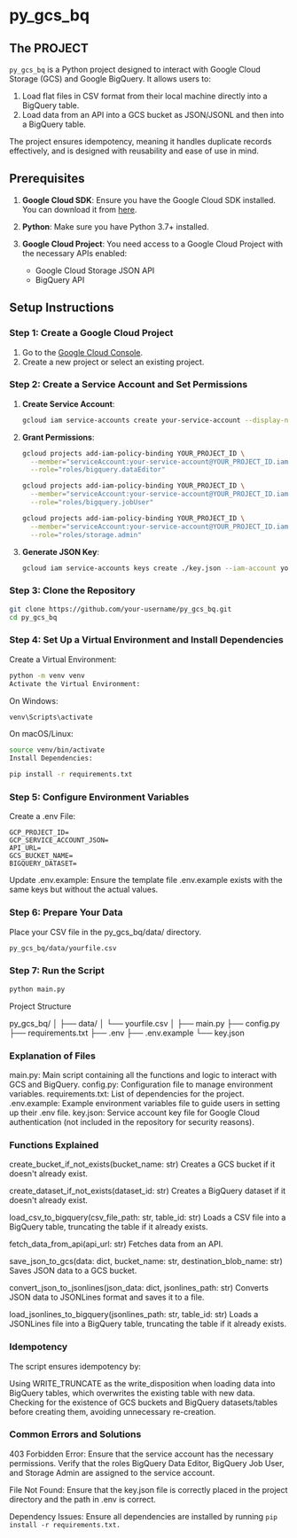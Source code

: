 # py_gcs_bq

## The PROJECT

`py_gcs_bq` is a Python project designed to interact with Google Cloud Storage (GCS) and Google BigQuery. It allows users to:
1. Load flat files in CSV format from their local machine directly into a BigQuery table.
2. Load data from an API into a GCS bucket as JSON/JSONL and then into a BigQuery table.

The project ensures idempotency, meaning it handles duplicate records effectively, and is designed with reusability and ease of use in mind.

## Prerequisites

1. **Google Cloud SDK**: Ensure you have the Google Cloud SDK installed. You can download it from [here](https://cloud.google.com/sdk/docs/install).

2. **Python**: Make sure you have Python 3.7+ installed.

3. **Google Cloud Project**: You need access to a Google Cloud Project with the necessary APIs enabled:
    - Google Cloud Storage JSON API
    - BigQuery API

## Setup Instructions

### Step 1: Create a Google Cloud Project

1. Go to the [Google Cloud Console](https://console.cloud.google.com/).
2. Create a new project or select an existing project.

### Step 2: Create a Service Account and Set Permissions

1. **Create Service Account**:
    ```sh
    gcloud iam service-accounts create your-service-account --display-name "Your Service Account"
    ```

2. **Grant Permissions**:
    ```sh
    gcloud projects add-iam-policy-binding YOUR_PROJECT_ID \
      --member="serviceAccount:your-service-account@YOUR_PROJECT_ID.iam.gserviceaccount.com" \
      --role="roles/bigquery.dataEditor"

    gcloud projects add-iam-policy-binding YOUR_PROJECT_ID \
      --member="serviceAccount:your-service-account@YOUR_PROJECT_ID.iam.gserviceaccount.com" \
      --role="roles/bigquery.jobUser"

    gcloud projects add-iam-policy-binding YOUR_PROJECT_ID \
      --member="serviceAccount:your-service-account@YOUR_PROJECT_ID.iam.gserviceaccount.com" \
      --role="roles/storage.admin"
    ```

3. **Generate JSON Key**:
    ```sh
    gcloud iam service-accounts keys create ./key.json --iam-account your-service-account@YOUR_PROJECT_ID.iam.gserviceaccount.com
    ```

### Step 3: Clone the Repository

```sh
git clone https://github.com/your-username/py_gcs_bq.git
cd py_gcs_bq
```
### Step 4: Set Up a Virtual Environment and Install Dependencies
Create a Virtual Environment:

```sh
python -m venv venv
Activate the Virtual Environment:
```
On Windows:

```sh
venv\Scripts\activate
```

On macOS/Linux:
```sh
source venv/bin/activate
Install Dependencies:
```
```sh
pip install -r requirements.txt
```

### Step 5: Configure Environment Variables
Create a .env File:
```
GCP_PROJECT_ID=
GCP_SERVICE_ACCOUNT_JSON=
API_URL=
GCS_BUCKET_NAME=
BIGQUERY_DATASET=
```
Update .env.example: Ensure the template file .env.example exists with the same keys but without the actual values.

### Step 6: Prepare Your Data
Place your CSV file in the py_gcs_bq/data/ directory.
```sh
py_gcs_bq/data/yourfile.csv
```
### Step 7: Run the Script
```sh
python main.py
```

Project Structure

py_gcs_bq/
│
├── data/
│   └── yourfile.csv
│
├── main.py
├── config.py
├── requirements.txt
├── .env
├── .env.example
└── key.json

### Explanation of Files
main.py: Main script containing all the functions and logic to interact with GCS and BigQuery.
config.py: Configuration file to manage environment variables.
requirements.txt: List of dependencies for the project.
.env.example: Example environment variables file to guide users in setting up their .env file.
key.json: Service account key file for Google Cloud authentication (not included in the repository for security reasons).

### Functions Explained
create_bucket_if_not_exists(bucket_name: str)
Creates a GCS bucket if it doesn't already exist.

create_dataset_if_not_exists(dataset_id: str)
Creates a BigQuery dataset if it doesn't already exist.

load_csv_to_bigquery(csv_file_path: str, table_id: str)
Loads a CSV file into a BigQuery table, truncating the table if it already exists.

fetch_data_from_api(api_url: str)
Fetches data from an API.

save_json_to_gcs(data: dict, bucket_name: str, destination_blob_name: str)
Saves JSON data to a GCS bucket.

convert_json_to_jsonlines(json_data: dict, jsonlines_path: str)
Converts JSON data to JSONLines format and saves it to a file.

load_jsonlines_to_bigquery(jsonlines_path: str, table_id: str)
Loads a JSONLines file into a BigQuery table, truncating the table if it already exists.

### Idempotency
The script ensures idempotency by:

Using WRITE_TRUNCATE as the write_disposition when loading data into BigQuery tables, which overwrites the existing table with new data.
Checking for the existence of GCS buckets and BigQuery datasets/tables before creating them, avoiding unnecessary re-creation.


### Common Errors and Solutions
403 Forbidden Error:
Ensure that the service account has the necessary permissions.
Verify that the roles BigQuery Data Editor, BigQuery Job User, and Storage Admin are assigned to the service account.

File Not Found:
Ensure that the key.json file is correctly placed in the project directory and the path in .env is correct.

Dependency Issues:
Ensure all dependencies are installed by running ```pip install -r requirements.txt.```
